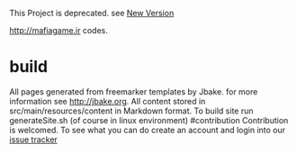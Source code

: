 This Project is deprecated. see [New Version](https://github.com/mafiagameir/mafia-game)

http://mafiagame.ir codes.
# build
All pages generated from freemarker templates by Jbake. for more information see http://jbake.org.
All content stored in src/main/resources/content in Markdown format.
To build site run generateSite.sh (of course in linux environment)
#contribution
Contribution is welcomed. To see what you can do create an account and login into our [issue tracker](https://mafiagame.atlassian.net)
